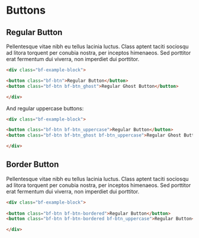 # Buttons

## Regular Button

Pellentesque vitae nibh eu tellus lacinia luctus. Class aptent taciti sociosqu ad litora torquent per conubia nostra, per inceptos himenaeos. Sed porttitor erat fermentum dui viverra, non imperdiet dui porttitor.

```html
<div class="bf-example-block">

<button class="bf-btn">Regular Button</button>
<button class="bf-btn bf-btn_ghost">Regular Ghost Button</button>

</div>
```

And regular uppercase buttons:
```html
<div class="bf-example-block">

<button class="bf-btn bf-btn_uppercase">Regular Button</button>
<button class="bf-btn bf-btn_ghost bf-btn_uppercase">Regular Ghost Button</button>

</div>
```

## Border Button

Pellentesque vitae nibh eu tellus lacinia luctus. Class aptent taciti sociosqu ad litora torquent per conubia nostra, per inceptos himenaeos. Sed porttitor erat fermentum dui viverra, non imperdiet dui porttitor.

```html
<div class="bf-example-block">
  
<button class="bf-btn bf-btn-bordered">Regular Button</button>
<button class="bf-btn bf-btn-bordered bf-btn_uppercase">Regular Button</button>

</div>
```